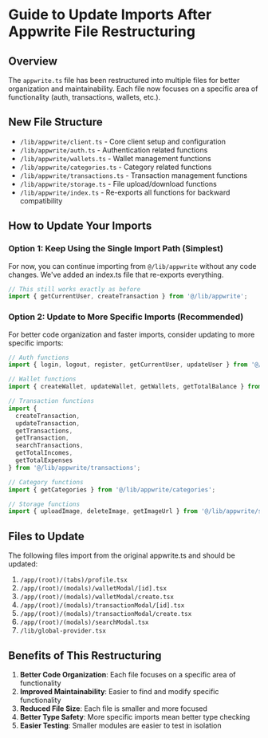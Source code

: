 # Guide to Update Imports After Appwrite File Restructuring

## Overview
The `appwrite.ts` file has been restructured into multiple files for better organization and maintainability. Each file now focuses on a specific area of functionality (auth, transactions, wallets, etc.).

## New File Structure
- `/lib/appwrite/client.ts` - Core client setup and configuration
- `/lib/appwrite/auth.ts` - Authentication related functions
- `/lib/appwrite/wallets.ts` - Wallet management functions
- `/lib/appwrite/categories.ts` - Category related functions
- `/lib/appwrite/transactions.ts` - Transaction management functions
- `/lib/appwrite/storage.ts` - File upload/download functions
- `/lib/appwrite/index.ts` - Re-exports all functions for backward compatibility

## How to Update Your Imports

### Option 1: Keep Using the Single Import Path (Simplest)
For now, you can continue importing from `@/lib/appwrite` without any code changes. We've added an index.ts file that re-exports everything.

```typescript
// This still works exactly as before
import { getCurrentUser, createTransaction } from '@/lib/appwrite';
```

### Option 2: Update to More Specific Imports (Recommended)
For better code organization and faster imports, consider updating to more specific imports:

```typescript
// Auth functions
import { login, logout, register, getCurrentUser, updateUser } from '@/lib/appwrite/auth';

// Wallet functions
import { createWallet, updateWallet, getWallets, getTotalBalance } from '@/lib/appwrite/wallets';

// Transaction functions
import { 
  createTransaction, 
  updateTransaction, 
  getTransactions,
  getTransaction,
  searchTransactions,
  getTotalIncomes,
  getTotalExpenses
} from '@/lib/appwrite/transactions';

// Category functions
import { getCategories } from '@/lib/appwrite/categories';

// Storage functions
import { uploadImage, deleteImage, getImageUrl } from '@/lib/appwrite/storage';
```

## Files to Update
The following files import from the original appwrite.ts and should be updated:

1. `/app/(root)/(tabs)/profile.tsx`
2. `/app/(root)/(modals)/walletModal/[id].tsx`
3. `/app/(root)/(modals)/walletModal/create.tsx`
4. `/app/(root)/(modals)/transactionModal/[id].tsx`
5. `/app/(root)/(modals)/transactionModal/create.tsx`
6. `/app/(root)/(modals)/searchModal.tsx`
7. `/lib/global-provider.tsx`

## Benefits of This Restructuring

1. **Better Code Organization**: Each file focuses on a specific area of functionality
2. **Improved Maintainability**: Easier to find and modify specific functionality
3. **Reduced File Size**: Each file is smaller and more focused
4. **Better Type Safety**: More specific imports mean better type checking
5. **Easier Testing**: Smaller modules are easier to test in isolation
